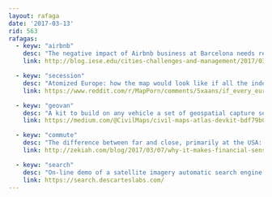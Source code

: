 ```yaml
---
layout: rafaga
date: '2017-03-13'
rid: 563
rafagas:
  - keyw: "airbnb"
    desc: "The negative impact of Airbnb business at Barcelona needs regulation"
    link: http://blog.iese.edu/cities-challenges-and-management/2017/03/01/unfulfilled-promises-in-the-sharing-economy-exploring-the-value-proposition-of-airbnb-in-barcelona/

  - keyw: "secession"
    desc: "Atomized Europe: how the map would look like if all the independence movements succeed"
    link: https://www.reddit.com/r/MapPorn/comments/5xaans/if_every_european_secession_movement_succeeded/

  - keyw: "geovan"
    desc: "A kit to build on any vehicle a set of geospatial capture sensors"
    link: https://medium.com/@CivilMaps/civil-maps-atlas-devkit-bdf79b0415b6#.un7guox5n

  - keyw: "commute"
    desc: "The difference between far and close, primarily at the USA: commuting price"
    link: http://zekiah.com/blog/2017/03/07/why-it-makes-financial-sense-work-local

  - keyw: "search"
    desc: "On-line demo of a satellite imagery automatic search engine to identify similar objects"
    link: https://search.descarteslabs.com/
---
```

